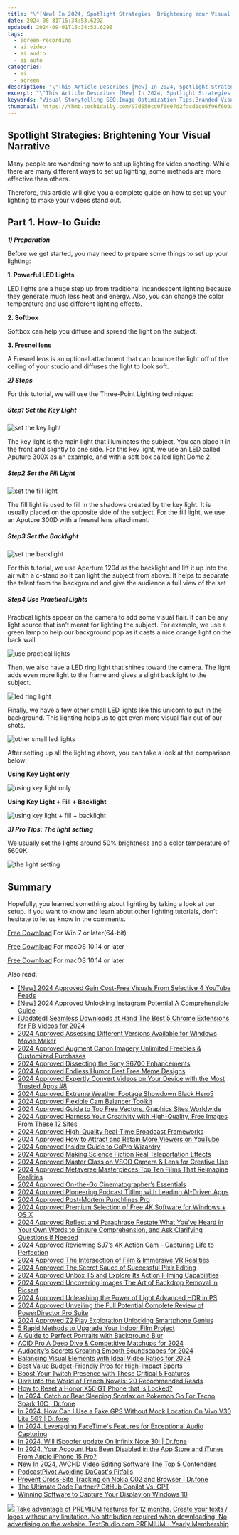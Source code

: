 ```yaml
---
title: "\"[New] In 2024, Spotlight Strategies  Brightening Your Visual Narrative\""
date: 2024-08-31T15:34:53.629Z
updated: 2024-09-01T15:34:53.629Z
tags: 
  - screen-recording
  - ai video
  - ai audio
  - ai auto
categories: 
  - ai
  - screen
description: "\"This Article Describes [New] In 2024, Spotlight Strategies: Brightening Your Visual Narrative\""
excerpt: "\"This Article Describes [New] In 2024, Spotlight Strategies: Brightening Your Visual Narrative\""
keywords: "Visual Storytelling SEO,Image Optimization Tips,Branded Visual Content,Visionary Design SEO,Imagery Strategy SEO,Narrative Visuals Ranking,Brand Image Visibility"
thumbnail: https://thmb.techidaily.com/97d650cd0f6e07d2facd0c86f96f609a10afc326cf6eb9f144fb267795cd5a9a.jpg
---
```


## Spotlight Strategies: Brightening Your Visual Narrative

Many people are wondering how to set up lighting for video shooting. While there are many different ways to set up lighting, some methods are more effective than others.

Therefore, this article will give you a complete guide on how to set up your lighting to make your videos stand out.

## Part 1\. How-to Guide

**_1) Preparation_**

Before we get started, you may need to prepare some things to set up your lighting:

**1\. Powerful LED Lights**

LED lights are a huge step up from traditional incandescent lighting because they generate much less heat and energy. Also, you can change the color temperature and use different lighting effects.

**2\. Softbox**

Softbox can help you diffuse and spread the light on the subject.

**3\. Fresnel lens**

A Fresnel lens is an optional attachment that can bounce the light off of the ceiling of your studio and diffuses the light to look soft.

**_2) Steps_**

For this tutorial, we will use the Three-Point Lighting technique:

##### Step1 Set the Key Light

![set the key light](https://images.wondershare.com/filmora/article-images/2022/12/make-videos-stand-out-1.jpg)

The key light is the main light that illuminates the subject. You can place it in the front and slightly to one side. For this key light, we use an LED called Aputure 300X as an example, and with a soft box called light Dome 2.

##### Step2 Set the Fill Light

![set the fill light](https://images.wondershare.com/filmora/article-images/2022/12/make-videos-stand-out-2.jpg)

The fill light is used to fill in the shadows created by the key light. It is usually placed on the opposite side of the subject. For the fill light, we use an Aputure 300D with a fresnel lens attachment.

##### Step3 Set the Backlight

![set the backlight](https://images.wondershare.com/filmora/article-images/2022/12/make-videos-stand-out-3.jpg)

For this tutorial, we use Aperture 120d as the backlight and lift it up into the air with a c-stand so it can light the subject from above. It helps to separate the talent from the background and give the audience a full view of the set

##### Step4 Use Practical Lights

Practical lights appear on the camera to add some visual flair. It can be any light source that isn't meant for lighting the subject. For example, we use a green lamp to help our background pop as it casts a nice orange light on the back wall.

![use practical lights](https://images.wondershare.com/filmora/article-images/2022/12/make-videos-stand-out-4.jpg)

Then, we also have a LED ring light that shines toward the camera. The light adds even more light to the frame and gives a slight backlight to the subject.

![led ring light](https://images.wondershare.com/filmora/article-images/2022/12/make-videos-stand-out-5.jpg)

Finally, we have a few other small LED lights like this unicorn to put in the background. This lighting helps us to get even more visual flair out of our shots.

![other small led lights](https://images.wondershare.com/filmora/article-images/2022/12/make-videos-stand-out-6.jpg)

After setting up all the lighting above, you can take a look at the comparison below:

**Using Key Light only**

![using key light only](https://images.wondershare.com/filmora/article-images/2022/12/make-videos-stand-out-7.jpg)

**Using Key Light + Fill + Backlight**

![using key light + fill + backlight](https://images.wondershare.com/filmora/article-images/2022/12/make-videos-stand-out-8.jpg)

**_3) Pro Tips: The light setting_**

We usually set the lights around 50% brightness and a color temperature of 5600K.

![the light setting](https://images.wondershare.com/filmora/article-images/2022/12/make-videos-stand-out-9.jpg)

## Summary

Hopefully, you learned something about lighting by taking a look at our setup. If you want to know and learn about other lighting tutorials, don’t hesitate to let us know in the comments.

[Free Download](https://tools.techidaily.com/wondershare/filmora/download/) For Win 7 or later(64-bit)

[Free Download](https://tools.techidaily.com/wondershare/filmora/download/) For macOS 10.14 or later

[Free Download](https://tools.techidaily.com/wondershare/filmora/download/) For macOS 10.14 or later

<ins class="adsbygoogle"
     style="display:block"
     data-ad-format="autorelaxed"
     data-ad-client="ca-pub-7571918770474297"
     data-ad-slot="1223367746"></ins>

<ins class="adsbygoogle"
     style="display:block"
     data-ad-format="autorelaxed"
     data-ad-client="ca-pub-7571918770474297"
     data-ad-slot="1223367746"></ins>



<ins class="adsbygoogle"
     style="display:block"
     data-ad-client="ca-pub-7571918770474297"
     data-ad-slot="8358498916"
     data-ad-format="auto"
     data-full-width-responsive="true"></ins>


<span class="atpl-alsoreadstyle">Also read:</span>
<div><ul>
<li><a href="https://youtube-blog.techidaily.com/024-approved-gain-cost-free-visuals-from-selective-4-youtube-feeds/"><u>[New] 2024 Approved  Gain Cost-Free Visuals From Selective 4 YouTube Feeds</u></a></li>
<li><a href="https://instagram-video-files.techidaily.com/new-2024-approved-unlocking-instagram-potential-a-comprehensible-guide/"><u>[New] 2024 Approved  Unlocking Instagram Potential  A Comprehensible Guide</u></a></li>
<li><a href="https://facebook-video-recording.techidaily.com/updated-seamless-downloads-at-hand-the-best-5-chrome-extensions-for-fb-videos-for-2024/"><u>[Updated] Seamless Downloads at Hand  The Best 5 Chrome Extensions for FB Videos for 2024</u></a></li>
<li><a href="https://article-tips.techidaily.com/2024-approved-assessing-different-versions-available-for-windows-movie-maker/"><u>2024 Approved  Assessing Different Versions Available for Windows Movie Maker</u></a></li>
<li><a href="https://article-tips.techidaily.com/2024-approved-augment-canon-imagery-unlimited-freebies-and-customized-purchases/"><u>2024 Approved  Augment Canon Imagery  Unlimited Freebies & Customized Purchases</u></a></li>
<li><a href="https://article-tips.techidaily.com/2024-approved-dissecting-the-sony-s6700-enhancements/"><u>2024 Approved  Dissecting the Sony S6700 Enhancements</u></a></li>
<li><a href="https://article-tips.techidaily.com/2024-approved-endless-humor-best-free-meme-designs/"><u>2024 Approved  Endless Humor  Best Free Meme Designs</u></a></li>
<li><a href="https://article-tips.techidaily.com/2024-approved-expertly-convert-videos-on-your-device-with-the-most-trusted-apps-8/"><u>2024 Approved  Expertly Convert Videos on Your Device with the Most Trusted Apps #8</u></a></li>
<li><a href="https://article-tips.techidaily.com/2024-approved-extreme-weather-footage-showdown-black-hero5/"><u>2024 Approved  Extreme Weather Footage Showdown  Black Hero5</u></a></li>
<li><a href="https://article-tips.techidaily.com/2024-approved-flexible-cam-balancer-toolkit/"><u>2024 Approved  Flexible Cam Balancer Toolkit</u></a></li>
<li><a href="https://article-tips.techidaily.com/2024-approved-guide-to-top-free-vectors-graphics-sites-worldwide/"><u>2024 Approved  Guide to Top Free Vectors, Graphics Sites Worldwide</u></a></li>
<li><a href="https://article-tips.techidaily.com/2024-approved-harness-your-creativity-with-high-quality-free-images-from-these-12-sites/"><u>2024 Approved  Harness Your Creativity with High-Quality, Free Images From These 12 Sites</u></a></li>
<li><a href="https://article-tips.techidaily.com/2024-approved-high-quality-real-time-broadcast-frameworks/"><u>2024 Approved  High-Quality Real-Time Broadcast Frameworks</u></a></li>
<li><a href="https://article-tips.techidaily.com/2024-approved-how-to-attract-and-retain-more-viewers-on-youtube/"><u>2024 Approved  How to Attract and Retain More Viewers on YouTube</u></a></li>
<li><a href="https://article-tips.techidaily.com/2024-approved-insider-guide-to-gopro-wizardry/"><u>2024 Approved  Insider Guide to GoPro Wizardry</u></a></li>
<li><a href="https://article-tips.techidaily.com/2024-approved-making-science-fiction-real-teleportation-effects/"><u>2024 Approved  Making Science Fiction Real  Teleportation Effects</u></a></li>
<li><a href="https://article-tips.techidaily.com/2024-approved-master-class-on-vsco-camera-and-lens-for-creative-use/"><u>2024 Approved  Master Class on VSCO Camera & Lens for Creative Use</u></a></li>
<li><a href="https://article-tips.techidaily.com/2024-approved-metaverse-masterpieces-top-ten-films-that-reimagine-realities/"><u>2024 Approved  Metaverse Masterpieces  Top Ten Films That Reimagine Realities</u></a></li>
<li><a href="https://article-tips.techidaily.com/2024-approved-on-the-go-cinematographers-essentials/"><u>2024 Approved  On-the-Go Cinematographer’s Essentials</u></a></li>
<li><a href="https://article-tips.techidaily.com/2024-approved-pioneering-podcast-titling-with-leading-ai-driven-apps/"><u>2024 Approved  Pioneering Podcast Titling with Leading AI-Driven Apps</u></a></li>
<li><a href="https://article-tips.techidaily.com/2024-approved-post-mortem-punchlines-pro/"><u>2024 Approved  Post-Mortem Punchlines Pro</u></a></li>
<li><a href="https://article-tips.techidaily.com/2024-approved-premium-selection-of-free-4k-software-for-windows-plus-os-x/"><u>2024 Approved  Premium Selection of Free 4K Software for Windows + OS X</u></a></li>
<li><a href="https://article-tips.techidaily.com/2024-approved-reflect-and-paraphrase-restate-what-youve-heard-in-your-own-words-to-ensure-comprehension-and-ask-clarifying-questions-if-needed/"><u>2024 Approved  Reflect and Paraphrase  Restate What You've Heard in Your Own Words to Ensure Comprehension, and Ask Clarifying Questions if Needed</u></a></li>
<li><a href="https://article-tips.techidaily.com/2024-approved-reviewing-sj7s-4k-action-cam-capturing-life-to-perfection/"><u>2024 Approved  Reviewing SJ7’s 4K Action Cam - Capturing Life to Perfection</u></a></li>
<li><a href="https://article-tips.techidaily.com/2024-approved-the-intersection-of-film-and-immersive-vr-realities/"><u>2024 Approved  The Intersection of Film & Immersive VR Realities</u></a></li>
<li><a href="https://article-tips.techidaily.com/2024-approved-the-secret-sauce-of-successful-pixlr-editing/"><u>2024 Approved  The Secret Sauce of Successful Pixlr Editing</u></a></li>
<li><a href="https://article-tips.techidaily.com/2024-approved-unbox-t5-and-explore-its-action-filming-capabilities/"><u>2024 Approved  Unbox T5 and Explore Its Action Filming Capabilities</u></a></li>
<li><a href="https://article-tips.techidaily.com/2024-approved-uncovering-images-the-art-of-backdrop-removal-in-picsart/"><u>2024 Approved  Uncovering Images  The Art of Backdrop Removal in Picsart</u></a></li>
<li><a href="https://article-tips.techidaily.com/2024-approved-unleashing-the-power-of-light-advanced-hdr-in-ps/"><u>2024 Approved  Unleashing the Power of Light  Advanced HDR in PS</u></a></li>
<li><a href="https://article-tips.techidaily.com/2024-approved-unveiling-the-full-potential-complete-review-of-powerdirector-pro-suite/"><u>2024 Approved  Unveiling the Full Potential  Complete Review of PowerDirector Pro Suite</u></a></li>
<li><a href="https://article-tips.techidaily.com/2024-approved-z2-play-exploration-unlocking-smartphone-genius/"><u>2024 Approved  Z2 Play Exploration  Unlocking Smartphone Genius</u></a></li>
<li><a href="https://article-tips.techidaily.com/5-rapid-methods-to-upgrade-your-indoor-film-project/"><u>5 Rapid Methods to Upgrade Your Indoor Film Project</u></a></li>
<li><a href="https://article-tips.techidaily.com/a-guide-to-perfect-portraits-with-background-blur/"><u>A Guide to Perfect Portraits with Background Blur</u></a></li>
<li><a href="https://article-tips.techidaily.com/acid-pro-a-deep-dive-and-competitive-matchups-for-2024/"><u>ACID Pro  A Deep Dive & Competitive Matchups for 2024</u></a></li>
<li><a href="https://article-tips.techidaily.com/audacitys-secrets-creating-smooth-soundscapes-for-2024/"><u>Audacity's Secrets  Creating Smooth Soundscapes for 2024</u></a></li>
<li><a href="https://article-tips.techidaily.com/balancing-visual-elements-with-ideal-video-ratios-for-2024/"><u>Balancing Visual Elements with Ideal Video Ratios for 2024</u></a></li>
<li><a href="https://article-tips.techidaily.com/best-value-budget-friendly-pros-for-high-impact-sports/"><u>Best Value  Budget-Friendly Pros for High-Impact Sports</u></a></li>
<li><a href="https://techtrends.techidaily.com/boost-your-twitch-presence-with-these-critical-5-features/"><u>Boost Your Twitch Presence with These Critical 5 Features</u></a></li>
<li><a href="https://mondly-stories.techidaily.com/dive-into-the-world-of-french-novels-20-recommended-reads/"><u>Dive Into the World of French Novels: 20 Recommended Reads</u></a></li>
<li><a href="https://unlock-android.techidaily.com/how-to-reset-a-honor-x50-gt-phone-that-is-locked-by-drfone-android/"><u>How to Reset a Honor X50 GT Phone that is Locked?</u></a></li>
<li><a href="https://android-pokemon-go.techidaily.com/in-2024-catch-or-beat-sleeping-snorlax-on-pokemon-go-for-tecno-spark-10c-drfone-by-drfone-virtual-android/"><u>In 2024, Catch or Beat Sleeping Snorlax on Pokemon Go For Tecno Spark 10C | Dr.fone</u></a></li>
<li><a href="https://review-topics.techidaily.com/in-2024-how-can-i-use-a-fake-gps-without-mock-location-on-vivo-v30-lite-5g-drfone-by-drfone-virtual-android/"><u>In 2024, How Can I Use a Fake GPS Without Mock Location On Vivo V30 Lite 5G? | Dr.fone</u></a></li>
<li><a href="https://screen-video-capture.techidaily.com/in-2024-leveraging-facetimes-features-for-exceptional-audio-capturing/"><u>In 2024, Leveraging FaceTime's Features for Exceptional Audio Capturing</u></a></li>
<li><a href="https://phone-solutions.techidaily.com/in-2024-will-ispoofer-update-on-infinix-note-30i-drfone-by-drfone-virtual-android/"><u>In 2024, Will iSpoofer update On Infinix Note 30i | Dr.fone</u></a></li>
<li><a href="https://apple-account.techidaily.com/in-2024-your-account-has-been-disabled-in-the-app-store-and-itunes-from-apple-iphone-15-pro-by-drfone-ios/"><u>In 2024, Your Account Has Been Disabled in the App Store and iTunes From Apple iPhone 15 Pro?</u></a></li>
<li><a href="https://smart-video-creator.techidaily.com/new-in-2024-avchd-video-editing-software-the-top-5-contenders/"><u>New In 2024, AVCHD Video Editing Software The Top 5 Contenders</u></a></li>
<li><a href="https://extra-resources.techidaily.com/podcastpivot-avoiding-dacasts-pitfalls/"><u>PodcastPivot  Avoiding DaCast's Pitfalls</u></a></li>
<li><a href="https://fake-location.techidaily.com/prevent-cross-site-tracking-on-nokia-c02-and-browser-drfone-by-drfone-virtual-android/"><u>Prevent Cross-Site Tracking on Nokia C02 and Browser | Dr.fone</u></a></li>
<li><a href="https://tech-revival.techidaily.com/the-ultimate-code-partner-github-copilot-vs-gpt/"><u>The Ultimate Code Partner? GitHub Copilot Vs. GPT</u></a></li>
<li><a href="https://remote-screen-capture.techidaily.com/winning-software-to-capture-your-display-on-windows-10/"><u>Winning Software to Capture Your Display on Windows 10</u></a></li>
</ul></div>

<!-- affiliate ads begin -->
<a href="https://secure.textstudio.com/order/checkout.php?PRODS=35633309&QTY=1&AFFILIATE=108875&CART=1"> <img src="https://secure.avangate.com/images/merchant/d6eb8222c9718486bdabce8b897380f7/products/3_premium-icon.png" border="0"> Take advantage of PREMIUM features for 12 months. 
Create your texts / logos without any limitation. 
No attribution required when downloading. 
No advertising on the website. 
 TextStudio.com  PREMIUM - Yearly Membership</a>
<!-- affiliate ads end -->